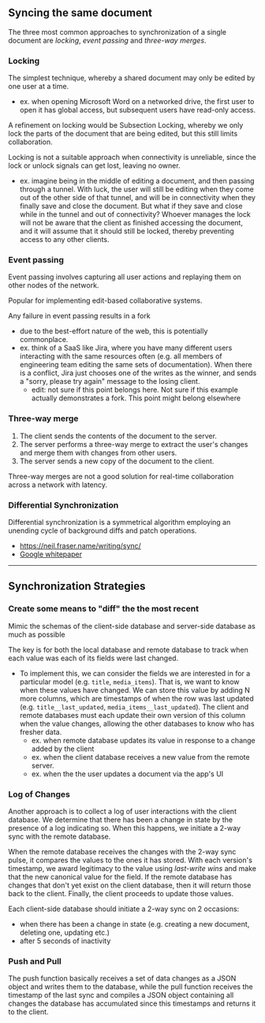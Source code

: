 
## Syncing the same document
The three most common approaches to synchronization of a single document are *locking*, *event passing* and *three-way merges*.

### Locking
The simplest technique, whereby a shared document may only be edited by one user at a time.
- ex. when opening Microsoft Word on a networked drive, the first user to open it has global access, but subsequent users have read-only access.

A refinement on locking would be Subsection Locking, whereby we only lock the parts of the document that are being edited, but this still limits collaboration.

Locking is not a suitable approach when connectivity is unreliable, since the lock or unlock signals can get lost, leaving no owner.
- ex. imagine being in the middle of editing a document, and then passing through a tunnel. With luck, the user will still be editing when they come out of the other side of that tunnel, and will be in connectivity when they finally save and close the document. But what if they save and close while in the tunnel and out of connectivity? Whoever manages the lock will not be aware that the client as finished accessing the document, and it will assume that it should still be locked, thereby preventing access to any other clients.

### Event passing
Event passing involves capturing all user actions and replaying them on other nodes of the network.

Popular for implementing edit-based collaborative systems.

Any failure in event passing results in a fork
- due to the best-effort nature of the web, this is potentially commonplace. 
- ex. think of a SaaS like Jira, where you have many different users interacting with the same resources often (e.g. all members of engineering team editing the same sets of documentation). When there is a conflict, Jira just chooses one of the writes as the winner, and sends a "sorry, please try again" message to the losing client.
    - edit: not sure if this point belongs here. Not sure if this example actually demonstrates a fork. This point might belong elsewhere

### Three-way merge
1. The client sends the contents of the document to the server.
2. The server performs a three-way merge to extract the user's changes and merge them with changes from other users.
3. The server sends a new copy of the document to the client.

Three-way merges are not a good solution for real-time collaboration across a network with latency.

### Differential Synchronization
Differential synchronization is a symmetrical algorithm employing an unending cycle of background diffs and patch operations.
- https://neil.fraser.name/writing/sync/
- [Google whitepaper](https://static.googleusercontent.com/media/research.google.com/en//pubs/archive/35605.pdf)

* * *

## Synchronization Strategies
### Create some means to "diff" the the most recent 
Mimic the schemas of the client-side database and server-side database as much as possible

The key is for both the local database and remote database to track when each value was each of its fields were last changed. 
- To implement this, we can consider the fields we are interested in for a particular model (e.g. `title`, `media_items`). That is, we want to know when these values have changed. We can store this value by adding N more columns, which are timestamps of when the row was last updated (e.g. `title__last_updated`, `media_items__last_updated`). The client and remote databases must each update their own version of this column when the value changes, allowing the other databases to know who has fresher data.
    - ex. when remote database updates its value in response to a change added by the client
    - ex. when the client database receives a new value from the remote server.
    - ex. when the the user updates a document via the app's UI

### Log of Changes
Another approach is to collect a log of user interactions with the client database. We determine that there has been a change in state by the presence of a log indicating so. When this happens, we initiate a 2-way sync with the remote database.

When the remote database receives the changes with the 2-way sync pulse, it compares the values to the ones it has stored. With each version's timestamp, we award legitimacy to the value using *last-write wins* and make that the new canonical value for the field. If the remote database has changes that don't yet exist on the client database, then it will return those back to the client. Finally, the client proceeds to update those values.

Each client-side database should initiate a 2-way sync on 2 occasions:
- when there has been a change in state (e.g. creating a new document, deleting one, updating etc.)
- after 5 seconds of inactivity

### Push and Pull
The push function basically receives a set of data changes as a JSON object and writes them to the database, while the pull function receives the timestamp of the last sync and compiles a JSON object containing all changes the database has accumulated since this timestamps and returns it to the client.

